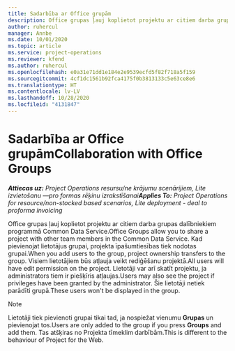 ```yaml
---
title: Sadarbība ar Office grupām
description: Office grupas ļauj koplietot projektu ar citiem darba grupas dalībniekiem programmā Common Data Service.
author: ruhercul
manager: Annbe
ms.date: 10/01/2020
ms.topic: article
ms.service: project-operations
ms.reviewer: kfend
ms.author: ruhercul
ms.openlocfilehash: e0a31e71dd1e184e2e9539ecfd5f82f718a5f159
ms.sourcegitcommit: 4cf1dc1561b92fca4175f0b3813133c5e63ce8e6
ms.translationtype: HT
ms.contentlocale: lv-LV
ms.lasthandoff: 10/28/2020
ms.locfileid: "4131847"
---
```

# <a name="collaboration-with-office-groups"></a><span data-ttu-id="de4fe-103">Sadarbība ar Office grupām</span><span class="sxs-lookup"><span data-stu-id="de4fe-103">Collaboration with Office Groups</span></span>

<span data-ttu-id="de4fe-104">_**Attiecas uz:** Project Operations resursu/ne krājumu scenārijiem, Lite izvietošanu —pro formas rēķinu izrakstīšanai_</span><span class="sxs-lookup"><span data-stu-id="de4fe-104">_**Applies To:** Project Operations for resource/non-stocked based scenarios, Lite deployment - deal to proforma invoicing_</span></span>

<span data-ttu-id="de4fe-105">Office grupas ļauj koplietot projektu ar citiem darba grupas dalībniekiem programmā Common Data Service.</span><span class="sxs-lookup"><span data-stu-id="de4fe-105">Office Groups allow you to share a project with other team members in the Common Data Service.</span></span> <span data-ttu-id="de4fe-106">Kad pievienojat lietotājus grupai, projekta īpašumtiesības tiek nodotas grupai.</span><span class="sxs-lookup"><span data-stu-id="de4fe-106">When you add users to the group, project ownership transfers to the group.</span></span> <span data-ttu-id="de4fe-107">Visiem lietotājiem būs atļauja veikt rediģēšanu projektā.</span><span class="sxs-lookup"><span data-stu-id="de4fe-107">All users will have edit permission on the project.</span></span> <span data-ttu-id="de4fe-108">Lietotāji var arī skatīt projektu, ja administrators tiem ir piešķīris atļaujas.</span><span class="sxs-lookup"><span data-stu-id="de4fe-108">Users may also see the project if privileges have been granted by the administrator.</span></span> <span data-ttu-id="de4fe-109">Šie lietotāji netiek parādīti grupā.</span><span class="sxs-lookup"><span data-stu-id="de4fe-109">These users won't be displayed in the group.</span></span>

> [!NOTE] 
> <span data-ttu-id="de4fe-110">Lietotāji tiek pievienoti grupai tikai tad, ja nospiežat vienumu **Grupas** un pievienojat tos.</span><span class="sxs-lookup"><span data-stu-id="de4fe-110">Users are only added to the group if you press **Groups** and add them.</span></span> <span data-ttu-id="de4fe-111">Tas atšķiras no Projekta tīmeklim darbībām.</span><span class="sxs-lookup"><span data-stu-id="de4fe-111">This is different to the behaviour of Project for the Web.</span></span> 

